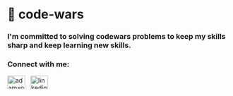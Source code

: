 # 👾 code-wars

### I'm committed to solving codewars problems to keep my skills sharp and keep learning new skills.

<h3 align="left">Connect with me:</h3>
<p align="left">
<a href="https://twitter.com/adamxolson" target="blank"><img align="center" src="https://raw.githubusercontent.com/rahuldkjain/github-profile-readme-generator/master/src/images/icons/Social/twitter.svg" alt="adamxolson" height="30" width="40" /></a> &nbsp;
<a href="https://linkedin.com/in/linkedin.com/in/adamxolson" target="blank"><img align="center" src="https://raw.githubusercontent.com/rahuldkjain/github-profile-readme-generator/master/src/images/icons/Social/linked-in-alt.svg" alt="linkedin.com/in/adamxolson" height="30" width="40" /></a>
</p>
